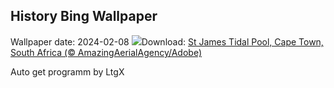 ## History Bing Wallpaper
Wallpaper date: 2024-02-08
![](https://www.bing.com/th?id=OHR.StJamesPool_EN-GB2890656111_UHD.jpg&w=1000)Download: [St James Tidal Pool, Cape Town, South Africa (© AmazingAerialAgency/Adobe)](https://www.bing.com/th?id=OHR.StJamesPool_EN-GB2890656111_UHD.jpg)

Auto get programm by LtgX
